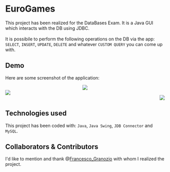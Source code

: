# EuroGames
This project has been realized for the DataBases Exam. It is a Java GUI which interacts with the DB using JDBC.  
<br>
It is possibile to perform the following operations on the DB via the app: ```SELECT```, ```INSERT```, ```UPDATE```, ```DELETE``` and whatever ```CUSTOM QUERY``` you can come up with.

## Demo
Here are some screenshot of the application:
<div align="center">
  <img src="https://github.com/sl1mSha4dey/EuroGames/blob/main/demo/main.jpeg" />
</div>
<div align="left">
  <img src="https://github.com/sl1mSha4dey/EuroGames/blob/main/demo/main_query.jpeg" />
</div>
<div align="right">
  <img src="https://github.com/sl1mSha4dey/EuroGames/blob/main/demo/main_select.jpeg" />
</div>

## Technologies used
This project has been coded with: ```Java```, ```Java Swing```, ```JDB Connector``` and ```MySQL```.

## Collaborators & Contributors
I'd like to mention and thank @[Francesco_Granozio](https://github.com/Francesco-Granozio) with whom I realized the project. 
